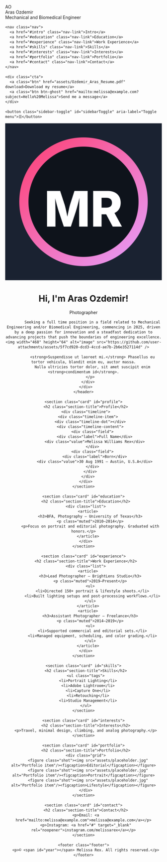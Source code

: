 <!DOCTYPE html>
<html lang="en">
<head>
  <meta charset="UTF-8" />
  <meta name="viewport" content="width=device-width, initial-scale=1.0"/>
  <title>Aras Ozdemir — Resume</title>
  <meta name="description" content="Portfolio & resume site." />
  <link rel="preconnect" href="https://fonts.googleapis.com">
  <link rel="preconnect" href="https://fonts.gstatic.com" crossorigin>
  <link href="https://fonts.googleapis.com/css2?family=Inter:wght@300;400;600;800&display=swap" rel="stylesheet">
  <link rel="stylesheet" href="styles.css"/>
  <script defer src="main.js"></script>
</head>
<body>
  <aside class="sidebar" id="sidebar">
    <div class="brand">
      <div class="logo">AO</div>
      <div class="brand-text">
        <div class="name">Aras <span>Ozdemir</span></div>
        <div class="role">Mechanical and Biomedical Engineer</div>
      </div>
    </div>

    <nav class="nav">
      <a href="#intro" class="nav-link">Intro</a>
      <a href="#education" class="nav-link">Education</a>
      <a href="#experience" class="nav-link">Work Experience</a>
      <a href="#skills" class="nav-link">Skills</a>
      <a href="#interests" class="nav-link">Interests</a>
      <a href="#portfolio" class="nav-link">Portfolio</a>
      <a href="#contact" class="nav-link">Contact</a>
    </nav>

    <div class="cta">
      <a class="btn" href="assets/Ozdemir_Aras_Resume.pdf" download>Download my resume</a>
      <a class="btn btn-ghost" href="mailto:melissa@example.com?subject=Hello%20Melissa">Send me a message</a>
    </div>

    <button class="sidebar-toggle" id="sidebarToggle" aria-label="Toggle menu">☰</button>
  </aside>

  <main class="content">
    <header class="hero" id="intro">
      <div class="hero-inner">
        <img src="assets/profile.svg" alt="Portrait of Melissa Rex" class="avatar"/>
        <div class="hero-copy">
          <h1>Hi, I'm <span class="accent">Aras Ozdemir!</span></h1>
          <p class="tagline">Photographer</p>
          <p class="lede">
  
            Seeking a full time position in a field related to Mechanical Engineering and/or Biomedical Engineering, commencing in 2025, driven by a deep passion for innovation and a steadfast dedication to advancing projects that push the boundaries of engineering excellence.<img width="468" height="64" alt="image" src="https://github.com/user-attachments/assets/5f7cd920-dcd3-4ccd-ae7b-2b6e3527114d" />

            <strong>Suspendisse ut laoreet mi.</strong> Phasellus eu tortor vehicula, blandit enim eu, auctor massa.
            Nulla ultricies tortor dolor, sit amet suscipit enim <strong>condimentum id</strong>.
          </p>
        </div>
      </div>
    </header>

    <section class="card" id="profile">
      <h2 class="section-title">Profile</h2>
      <div class="timeline">
        <div class="timeline-item">
          <div class="timeline-dot"></div>
          <div class="timeline-content">
            <div class="field">
              <div class="label">Full Name</div>
              <div class="value">Melissa Williams Rex</div>
            </div>
            <div class="field">
              <div class="label">Born</div>
              <div class="value">30 Aug 1991 — Austin, U.S.A</div>
            </div>
          </div>
        </div>
      </div>
    </section>

    <section class="card" id="education">
      <h2 class="section-title">Education</h2>
      <div class="list">
        <article>
          <h3>BFA, Photography — University of Texas</h3>
          <p class="muted">2010–2014</p>
          <p>Focus on portrait and editorial photography. Graduated with honors.</p>
        </article>
      </div>
    </section>

    <section class="card" id="experience">
      <h2 class="section-title">Work Experience</h2>
      <div class="list">
        <article>
          <h3>Lead Photographer — BrightLens Studio</h3>
          <p class="muted">2019–Present</p>
          <ul>
            <li>Directed 150+ portrait & lifestyle shoots.</li>
            <li>Built lighting setups and post‑processing workflows.</li>
          </ul>
        </article>
        <article>
          <h3>Assistant Photographer — Freelance</h3>
          <p class="muted">2014–2019</p>
          <ul>
            <li>Supported commercial and editorial sets.</li>
            <li>Managed equipment, scheduling, and color grading.</li>
          </ul>
        </article>
      </div>
    </section>

    <section class="card" id="skills">
      <h2 class="section-title">Skills</h2>
      <ul class="tags">
        <li>Portrait Lighting</li>
        <li>Adobe Lightroom</li>
        <li>Capture One</li>
        <li>Retouching</li>
        <li>Studio Management</li>
      </ul>
    </section>

    <section class="card" id="interests">
      <h2 class="section-title">Interests</h2>
      <p>Travel, minimal design, climbing, and analog photography.</p>
    </section>

    <section class="card" id="portfolio">
      <h2 class="section-title">Portfolio</h2>
      <div class="grid">
        <figure class="shot"><img src="assets/placeholder.jpg" alt="Portfolio item"/><figcaption>Editorial</figcaption></figure>
        <figure class="shot"><img src="assets/placeholder.jpg" alt="Portfolio item"/><figcaption>Portrait</figcaption></figure>
        <figure class="shot"><img src="assets/placeholder.jpg" alt="Portfolio item"/><figcaption>Lifestyle</figcaption></figure>
      </div>
    </section>

    <section class="card" id="contact">
      <h2 class="section-title">Contact</h2>
      <p>Email: <a href="mailto:melissa@example.com">melissa@example.com</a></p>
      <p>Instagram: <a href="#" target="_blank" rel="noopener">instagram.com/melissarex</a></p>
    </section>

    <footer class="footer">
      <p>© <span id="year"></span> Melissa Rex. All rights reserved.</p>
    </footer>
  </main>
</body>
</html>

